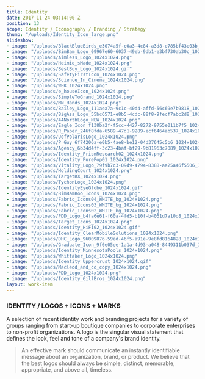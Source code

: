 ```yaml
---
title: Identity
date: 2017-11-24 03:14:00 Z
position: 13
scope: Identity / Iconography / Branding / Strategy
thumb: "/uploads/Identity_Icon_large.png"
slideshow:
- image: "/uploads/BlackBlueBirds_e3074a5f-c0a3-4c84-a3d8-e785bf43e03b_1024x1024.png"
- image: "/uploads/BimBam_Logo_09967e60-6037-49eb-9db1-e3bf730ab30c_1024x1024.png"
- image: "/uploads/Aimless_Logo_1024x1024.png"
- image: "/uploads/Heimie_sMade_1024x1024.png"
- image: "/uploads/BestBuy_Logo_1024x1024.gif"
- image: "/uploads/SafetyFirstIcon_1024x1024.png"
- image: "/uploads/Science_In_Cinema_1024x1024.png"
- image: "/uploads/WEK_1024x1024.png"
- image: "/uploads/e_houseIcon_1024x1024.png"
- image: "/uploads/SimpleToGrand_1024x1024.png"
- image: "/uploads/MN_Hands_1024x1024.png"
- image: "/uploads/Bailey_Logo_111aea7a-9c1c-40d4-affd-56c69e7b9818_1024x1024.png"
- image: "/uploads/BigAss_Logo_55bc6571-e8b5-4cdc-88f8-9fecf7abc2d8_1024x1024.png"
- image: "/uploads/44NorthLogo_NEW_1024x1024.png"
- image: "/uploads/Eagle_Icon_f138ba2f-f5cc-4427-8272-9755e011b7f5_1024x1024.png"
- image: "/uploads/R_Paper_246f8fda-6589-47d1-9289-ecf6464ab537_1024x1024.png"
- image: "/uploads/UofPolarisLogo_1024x1024.png"
- image: "/uploads/P_Guy_6f74206a-e0b5-4ae8-be12-04d37645c5b6_1024x1024.png"
- image: "/uploads/Agency_6b34d4ff-3c23-4baf-bf29-9b81963c7089_1024x1024.png"
- image: "/uploads/Identity_PrismResearch02_1024x1024.png"
- image: "/uploads/Identity_PurePop01_1024x1024.png"
- image: "/uploads/Vitality_Logo_79f9b7c3-09d9-4794-8388-aa25a46f5506_1024x1024.png"
- image: "/uploads/HoldingCourt_1024x1024.png"
- image: "/uploads/TargetRX_1024x1024.png"
- image: "/uploads/TychonLogo_1024x1024.png"
- image: "/uploads/IdentityEyeGlobe_1024x1024.gif"
- image: "/uploads/BimBamBoo_Icons_1024x1024.png"
- image: "/uploads/Fabric_Icons04_WHITE_bg_1024x1024.png"
- image: "/uploads/Fabric_Icons03_WHITE_bg_1024x1024.png"
- image: "/uploads/Fabric_Icons02_WHITE_bg_1024x1024.png"
- image: "/uploads/PDD_Logo_b4fa6e61-f60a-4fd5-b10f-b4061d7a10d8_1024x1024.png"
- image: "/uploads/Target_Icons_1024x1024.png"
- image: "/uploads/Identity_HiFi02_1024x1024.gif"
- image: "/uploads/Identity_ClearMobileSolutions_1024x1024.png"
- image: "/uploads/DHC_Logo_96009876-59ed-46f5-a91e-9e8fd8164828_1024x1024.png"
- image: "/uploads/Graduate_Icon_9f6e05ee-1a1a-4d93-a048-8449311b037d_1024x1024.png"
- image: "/uploads/Identity_MinnesotaPools_1024x1024.png"
- image: "/uploads/Whittaker_Logo_1024x1024.png"
- image: "/uploads/Identity_Uppercrust_1024x1024.gif"
- image: "/uploads/Macleod_and_co_copy_1024x1024.png"
- image: "/uploads/PDD_Logo_1024x1024.png"
- image: "/uploads/Identity_GillBros_1024x1024.png"
layout: work-item
---
```


### IDENTITY / LOGOS + ICONS + MARKS

A selection of recent identity work and branding projects for a variety of groups ranging from start-up boutique companies to corporate enterprises to non-profit organizations. A logo is the singular visual statement that defines the look, feel and tone of a company's brand identity.

> An effective mark should communicate an instantly identifiable message about an organization, brand, or product. We believe that the best logos should always be simple, distinct, memorable, appropriate, and above all, timeless.
